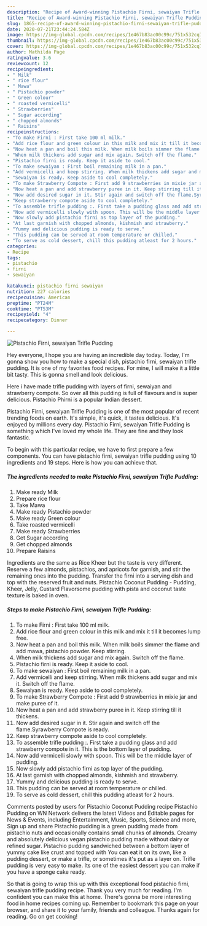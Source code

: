 ```yaml
---
description: "Recipe of Award-winning Pistachio Firni, sewaiyan Trifle Pudding"
title: "Recipe of Award-winning Pistachio Firni, sewaiyan Trifle Pudding"
slug: 1865-recipe-of-award-winning-pistachio-firni-sewaiyan-trifle-pudding
date: 2020-07-21T23:44:24.584Z
image: https://img-global.cpcdn.com/recipes/1e467b83ac00c99c/751x532cq70/pistachio-firni-sewaiyan-trifle-pudding-recipe-main-photo.jpg
thumbnail: https://img-global.cpcdn.com/recipes/1e467b83ac00c99c/751x532cq70/pistachio-firni-sewaiyan-trifle-pudding-recipe-main-photo.jpg
cover: https://img-global.cpcdn.com/recipes/1e467b83ac00c99c/751x532cq70/pistachio-firni-sewaiyan-trifle-pudding-recipe-main-photo.jpg
author: Mathilda Page
ratingvalue: 3.6
reviewcount: 12
recipeingredient:
- " Milk"
- " rice flour"
- " Mawa"
- " Pistachio powder"
- " Green colour"
- " roasted vermicelli"
- " Strawberries"
- " Sugar according"
- " chopped almonds"
- " Raisins"
recipeinstructions:
- "To make Firni : First take 100 ml milk."
- "Add rice flour and green colour in this milk and mix it till it becomes lump free."
- "Now heat a pan and boil this milk. When milk boils simmer the flame and add mawa, pistachio powder. Keep stirring."
- "When milk thickens add sugar and mix again. Switch off the flame."
- "Pistachio firni is ready. Keep it aside to cool."
- "To make sewaiyan : First boil remaining milk in a pan."
- "Add vermicelli and keep stirring. When milk thickens add sugar and mix it. Switch off the flame."
- "Sewaiyan is ready. Keep aside to cool completely."
- "To make Strawberry Compote : First add 9 strawberries in mixie jar and make puree of it."
- "Now heat a pan and add strawberry puree in it. Keep stirring till it thickens."
- "Now add desired sugar in it. Stir again and switch off the flame.Syrawberry Compote is ready."
- "Keep strawberry compote aside to cool completely."
- "To assemble trifle pudding :. First take a pudding glass and add strawberry compote in it. This is the bottom layer of pudding."
- "Now add vermicelli slowly with spoon. This will be the middle layer of pudding."
- "Now slowly add pistachio firni as top layer of the pudding."
- "At last garnish with chopped almonds, kishmish and strawberry."
- "Yummy and delicious pudding is ready to serve."
- "This pudding can be served at room temperature or chilled."
- "To serve as cold dessert, chill this pudding atleast for 2 hours."
categories:
- Recipe
tags:
- pistachio
- firni
- sewaiyan

katakunci: pistachio firni sewaiyan 
nutrition: 227 calories
recipecuisine: American
preptime: "PT24M"
cooktime: "PT53M"
recipeyield: "4"
recipecategory: Dinner

---
```



![Pistachio Firni, sewaiyan Trifle Pudding](https://img-global.cpcdn.com/recipes/1e467b83ac00c99c/751x532cq70/pistachio-firni-sewaiyan-trifle-pudding-recipe-main-photo.jpg)

Hey everyone, I hope you are having an incredible day today. Today, I'm gonna show you how to make a special dish, pistachio firni, sewaiyan trifle pudding. It is one of my favorites food recipes. For mine, I will make it a little bit tasty. This is gonna smell and look delicious.

Here i have made trifle pudding with layers of firni, sewaiyan and strawberry compote. So over all this pudding is full of flavours and is super delicious. Pistachio Phirni is a popular Indian dessert.

Pistachio Firni, sewaiyan Trifle Pudding is one of the most popular of recent trending foods on earth. It's simple, it's quick, it tastes delicious. It's enjoyed by millions every day. Pistachio Firni, sewaiyan Trifle Pudding is something which I've loved my whole life. They are fine and they look fantastic.


To begin with this particular recipe, we have to first prepare a few components. You can have pistachio firni, sewaiyan trifle pudding using 10 ingredients and 19 steps. Here is how you can achieve that.

<!--inarticleads1-->

##### The ingredients needed to make Pistachio Firni, sewaiyan Trifle Pudding:

1. Make ready  Milk
1. Prepare  rice flour
1. Take  Mawa
1. Make ready  Pistachio powder
1. Make ready  Green colour
1. Take  roasted vermicelli
1. Make ready  Strawberries
1. Get  Sugar according
1. Get  chopped almonds
1. Prepare  Raisins


Ingredients are the same as Rice Kheer but the taste is very different. Reserve a few almonds, pistachios, and apricots for garnish, and stir the remaining ones into the pudding. Transfer the firni into a serving dish and top with the reserved fruit and nuts. Pistachio Coconut Pudding - Pudding, Kheer, Jelly, Custard Flavorsome pudding with pista and coconut taste texture is baked in oven. 

<!--inarticleads2-->

##### Steps to make Pistachio Firni, sewaiyan Trifle Pudding:

1. To make Firni : First take 100 ml milk.
1. Add rice flour and green colour in this milk and mix it till it becomes lump free.
1. Now heat a pan and boil this milk. When milk boils simmer the flame and add mawa, pistachio powder. Keep stirring.
1. When milk thickens add sugar and mix again. Switch off the flame.
1. Pistachio firni is ready. Keep it aside to cool.
1. To make sewaiyan : First boil remaining milk in a pan.
1. Add vermicelli and keep stirring. When milk thickens add sugar and mix it. Switch off the flame.
1. Sewaiyan is ready. Keep aside to cool completely.
1. To make Strawberry Compote : First add 9 strawberries in mixie jar and make puree of it.
1. Now heat a pan and add strawberry puree in it. Keep stirring till it thickens.
1. Now add desired sugar in it. Stir again and switch off the flame.Syrawberry Compote is ready.
1. Keep strawberry compote aside to cool completely.
1. To assemble trifle pudding :. First take a pudding glass and add strawberry compote in it. This is the bottom layer of pudding.
1. Now add vermicelli slowly with spoon. This will be the middle layer of pudding.
1. Now slowly add pistachio firni as top layer of the pudding.
1. At last garnish with chopped almonds, kishmish and strawberry.
1. Yummy and delicious pudding is ready to serve.
1. This pudding can be served at room temperature or chilled.
1. To serve as cold dessert, chill this pudding atleast for 2 hours.


Comments posted by users for Pistachio Coconut Pudding recipe Pistachio Pudding on WN Network delivers the latest Videos and Editable pages for News &amp; Events, including Entertainment, Music, Sports, Science and more, Sign up and share Pistachio pudding is a green pudding made from pistachio nuts and occasionally contains small chunks of almonds. Creamy and absolutely delicious vegan pistachio pudding made without dairy or refined sugar. Pistachio pudding sandwiched between a bottom layer of yummy cake like crust and topped with You can eat it on its own, like a pudding dessert, or make a trifle, or sometimes it&#39;s put as a layer on. Trifle pudding is very easy to make. Its one of the easiest dessert you can make if you have a sponge cake ready. 

So that is going to wrap this up with this exceptional food pistachio firni, sewaiyan trifle pudding recipe. Thank you very much for reading. I'm confident you can make this at home. There's gonna be more interesting food in home recipes coming up. Remember to bookmark this page on your browser, and share it to your family, friends and colleague. Thanks again for reading. Go on get cooking!
